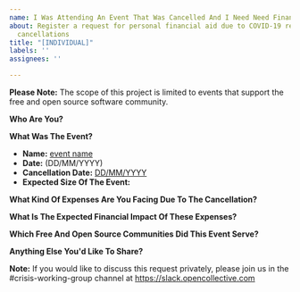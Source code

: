 ```yaml
---
name: I Was Attending An Event That Was Cancelled And I Need Need Financial Aid
about: Register a request for personal financial aid due to COVID-19 related event
  cancellations
title: "[INDIVIDUAL]"
labels: ''
assignees: ''

---
```


**Please Note:** The scope of this project is limited to events that support the free and open source software community.

**Who Are You?**

**What Was The Event?**
 - **Name:** [event name](http://link-to-the-event.please)
 - **Date:** (DD/MM/YYYY)
 - **Cancellation Date:** [DD/MM/YYYY](http://link-to-the-notice.please)
 - **Expected Size Of The Event:** 

**What Kind Of Expenses Are You Facing Due To The Cancellation?**



**What Is The Expected Financial Impact Of These Expenses?**



**Which Free And Open Source Communities Did This Event Serve?**



**Anything Else You'd Like To Share?**



**Note:** If you would like to discuss this request privately, please join us in the #crisis-working-group channel at https://slack.opencollective.com
